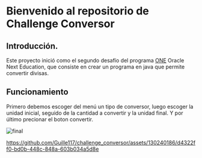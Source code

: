 # Bienvenido al repositorio de Challenge Conversor

## Introducción.
Este proyecto inició como el segundo desafío del programa [ONE](https://www.oracle.com/lad/education/oracle-next-education/ "ONE") Oracle Next Education, que consiste en crear un programa en java que permite convertir divisas.

## Funcionamiento

Primero debemos escoger del menú un tipo de conversor, luego escoger la unidad inicial, seguido de la cantidad a convertir y la unidad final.
Y por último precionar el boton convertir.

![final](https://github.com/Guille117/challenge_conversor/assets/130240186/eb15565d-7060-47df-a732-3092c54f9704)

https://github.com/Guille117/challenge_conversor/assets/130240186/d4322ff0-bd0b-448c-848a-603b034a5d8e

